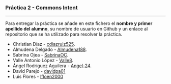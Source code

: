 ### Práctica 2 - Commons Intent
---

Para entregar la práctica se añade en este fichero el **nombre y primer apellido del alumno**, su nombre de usuario en Github y un enlace al repositorio que se ha utilizado para resolver la práctica.

* Christian Díaz - [cdiazruiz525](https://github.com/cdiazruiz525/LinkUp_ChristianDiazRuiz.git).
* Almudena Delgado - [Almudena188](https://github.com/Almudena188/AppMenuAndroidStudio).
* Sabrina Ojea - [SabrinaOC](https://github.com/SabrinaOC/SabrinaEjerciciosEntornosDesarrollo/tree/master/src/androidStudio/recursos).
* Valle Antonio López - [Valle8](https://github.com/Valle8/Ejercicio305).
* Ángel Rodríguez Aguilera - [Angel-24](https://github.com/Angel-24/Entornos-de-Desarrollo/blob/main/Ejercicios/commons-intent/README.md).
* David Parejo - [davidpa01](https://github.com/davidpa01/EjercicioEvaluableDavidParejo.git)
* Luis Flores - [lfloen2000](https://github.com/lfloen2000/AplicacionWebyEjercicio305.git)
